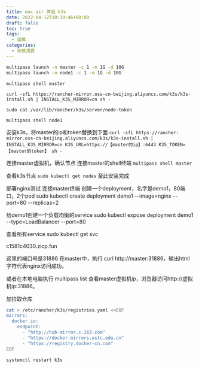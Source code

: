 ```yaml
---
title: mac air 体验 k3s
date: 2022-04-12T10:39:46+08:00
draft: false
toc: true
tags:
  - 运维
categories:
  - 杂技浅尝
---
```

<!--more-->
```bash
multipass launch -n master -c 1 -m 1G -d 10G
multipass launch -n node1 -c 1 -m 1G -d 10G
```

`multipass shell master`

`curl -sfL https://rancher-mirror.oss-cn-beijing.aliyuncs.com/k3s/k3s-install.sh | INSTALL_K3S_MIRROR=cn sh -`


`sudo cat /var/lib/rancher/k3s/server/node-token`


`multipass shell node1`


安装k3s，将master的ip和token替换到下面
`curl -sfL https://rancher-mirror.oss-cn-beijing.aliyuncs.com/k3s/k3s-install.sh | INSTALL_K3S_MIRROR=cn K3S_URL=https://【master的ip】:6443 K3S_TOKEN=【master的token】 sh -`

连接master虚拟机，确认节点
连接master的shell终端
`multipass shell master`

查看k3s节点
`sudo kubectl get nodes`
至此安装完成

部署nginx测试
连接master终端
创建一个deployment，名字是demo1，80端口，2个pod
sudo kubectl create deployment demo1 --image=nginx --port=80 --replicas=2

给demo1创建一个负载均衡的service
sudo kubectl expose deployment demo1 --type=LoadBalancer --port=80

查看所有service
sudo kubectl get svc

c1581c4030.zicp.fun

这里的端口号是31886
在master中，执行 curl http://master:31886，输出html字符代表nginx访问成功。

或者在本地电脑执行 multipass list 查看master虚拟机ip，浏览器访问http://虚拟机ip:31886。


加拉取仓库

```bash
cat > /etc/rancher/k3s/registries.yaml <<EOF
mirrors:
  docker.io:
    endpoint:
      - "http://hub-mirror.c.163.com"
      - "https://docker.mirrors.ustc.edu.cn"
      - "https://registry.docker-cn.com"
EOF

systemctl restart k3s
```